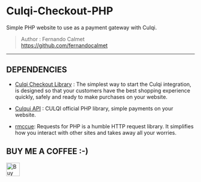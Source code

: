 # Culqi-Checkout-PHP
Simple PHP website to use as a payment gateway with Culqi.
> Author : Fernando Calmet  
https://github.com/fernandocalmet  
----------

## DEPENDENCIES
- [Culqi Checkout Library](https://www.culqi.com/docs/#/pagos/checkout) : The simplest way to start the Culqi integration, is designed so that your customers have the best shopping experience quickly, safely and ready to make purchases on your website.

- [Culqui API](https://github.com/culqi/culqi-php) : CULQI official PHP library, simple payments on your website.

- [rmccue](https://github.com/rmccue/requests): Requests for PHP is a humble HTTP request library. It simplifies how you interact with other sites and takes away all your worries.


## BUY ME A COFFEE :-)
<a href='https://ko-fi.com/fernandocalmet' target='_blank'>
  <img height='36' style='border:0px;height:36px;' src='https://az743702.vo.msecnd.net/cdn/kofi3.png?v=2' border='0' alt='Buy Me a Coffee at ko-fi.com' />
</a>